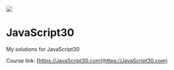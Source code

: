 ﻿![](https://javascript30.com/images/JS3-social-share.png)

# JavaScript30

My solutions for JavaScript30

Course link: [https://JavaScript30.com](https://JavaScript30.com)
